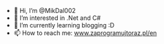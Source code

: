 - 👋 Hi, I’m @MikDal002
- 👀 I’m interested in .Net and C# 
- 🌱 I’m currently learning blogging :D 
- 📫 How to reach me: www.zaprogramujtoraz.pl/en

<!---
MikDal002/MikDal002 is a ✨ special ✨ repository because its `README.md` (this file) appears on your GitHub profile.
You can click the Preview link to take a look at your changes.
--->
